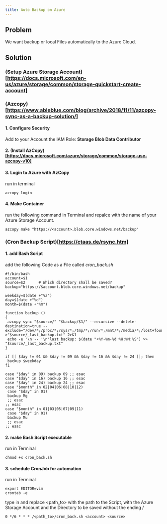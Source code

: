 ```yaml
---
title: Auto Backup on Azure
---
```


## Problem
We want backup or local Files automatically to the Azure Cloud. 

## Solution

### (Setup Azure Storage Account)[https://docs.microsoft.com/en-us/azure/storage/common/storage-quickstart-create-account]

### (Azcopy)[https://www.ableblue.com/blog/archive/2018/11/11/azcopy-sync-as-a-backup-solution/]

#### 1. Configure Security
Add to your Account the IAM Role: **Storage Blob Data Contributor**

#### 2. (Install AzCopy)[https://docs.microsoft.com/azure/storage/common/storage-use-azcopy-v10]

#### 3. Login to Azure with AzCopy 
run in terminal

    azcopy login

#### 4. Make Container
run the following command in Terminal and repalce <account> with the name of your Azure Storage Account. 

    azcopy make "https://<account>.blob.core.windows.net/backup"


### (Cron Backup Script)[https://ctaas.de/rsync.htm]

#### 1. add Bash Script
add the following Code as a File called *cron_back.sh*

    #!/bin/bash
    account=$1
    source=$2      # Which directory shall be saved?
    backup="https://$account.blob.core.windows.net/backup"
    
    weekday=$(date +"%a")
    day=$(date +"%d")
    month=$(date +"%m")
    
    function backup ()
    {
     azcopy sync "$source/" "$backup/$1/" --recursive --delete-destination=true --exclude="/dev/*;/proc/*;/sys/*;/tmp/*;/run/*;/mnt/*;/media/*;/lost+found;/home/*/.local/share/Trash/;/home/*/.cache/*" >"$source/_last_backup.txt" 2>&1
     echo -e '\n'-- '\n'last backup: $(date "+%Y-%m-%d %H:%M:%S") >> "$source/_last_backup.txt"
    }
    
    if [[ $day != 01 && $day != 09 && $day != 16 && $day != 24 ]]; then
     backup $weekday
    fi
    
    case "$day" in 09) backup 09 ;; esac
    case "$day" in 16) backup 16 ;; esac
    case "$day" in 24) backup 24 ;; esac
    case "$month" in 02|04|06|08|10|12)
     case "$day" in 01)
     backup Mg
     ;; esac
    ;; esac
    case "$month" in 01|03|05|07|09|11)
     case "$day" in 01)
     backup Mu
     ;; esac
    ;; esac

    
#### 2. make Bash Script executable
run in Terminal
    
    chmod +x cron_back.sh
    
#### 3. schedule CronJob for automation
run in Terminal

    export EDITOR=vim
    crontab -e
    
type in and replace <path_to> with the path to the Script, <account> with the Azure Storage Account and <source> the Directory to be saved without the ending /

    0 */6 * * * /<path_to>/cron_back.sh <account> <source>


